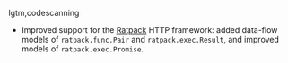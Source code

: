 lgtm,codescanning
* Improved support for the [Ratpack](https://ratpack.io/) HTTP framework: added data-flow models of `ratpack.func.Pair` and `ratpack.exec.Result`, and improved models of `ratpack.exec.Promise`.
